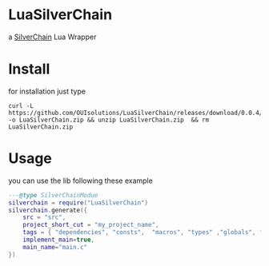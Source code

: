 # LuaSilverChain
a [SilverChain](https://github.com/OUIsolutions/SilverChain) Lua Wrapper

# Install

for installation just type
```shell 
curl -L https://github.com/OUIsolutions/LuaSilverChain/releases/download/0.0.4/LuaSilverChain.zip -o LuaSilverChain.zip && unzip LuaSilverChain.zip  && rm LuaSilverChain.zip 

```

# Usage
you can use the lib following these example 

```lua
---@type SilverChainModue
silverchain = require("LuaSilverChain")
silverchain.generate({
    src = "src",
    project_short_cut = "my_project_name",
    tags = { "dependencies", "consts",  "macros", "types" ,"globals", "fdeclare" ,"fdef" },
    implement_main=true,
    main_name="main.c"
})

```
